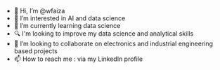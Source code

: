 - 👋 Hi, I’m @wfaiza
- 👀 I’m interested in AI and data science
- 🌱 I’m currently learning data science
- 🔍 I'm looking to improve my data science and analytical skills
- 💞️ I’m looking to collaborate on electronics and industrial engineering based projects 
- 📫 How to reach me : via my LinkedIn profile

<!---
wfaiza/wfaiza is a ✨ special ✨ repository because its `README.md` (this file) appears on your GitHub profile.
You can click the Preview link to take a look at your changes.
--->
